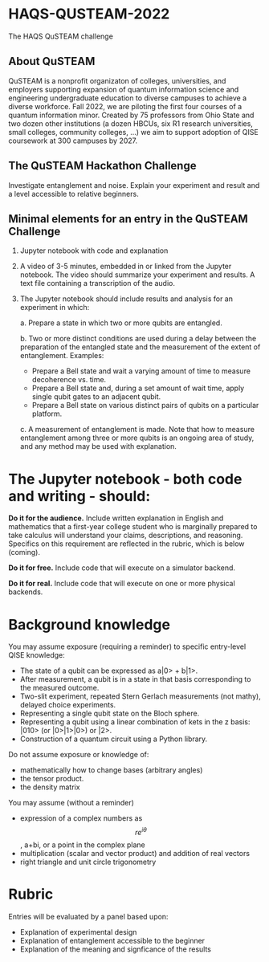 # HAQS-QUSTEAM-2022
The HAQS QuSTEAM challenge

## About QuSTEAM

QuSTEAM is a nonprofit organizaton of colleges, universities, and employers supporting expansion of quantum information science and engineering undergraduate education to diverse campuses to achieve a diverse workforce. Fall 2022, we are piloting the first four courses of a quantum information minor. Created by 75 professors from Ohio State and two dozen other institutions (a dozen HBCUs, six R1 research universities, small colleges, community colleges, ...) we aim to support adoption of QISE coursework at 300 campuses by 2027.

## The QuSTEAM Hackathon Challenge

Investigate entanglement and noise. Explain your experiment and result and a level accessible to relative beginners.

## Minimal elements for an entry in the QuSTEAM Challenge

1.  Jupyter notebook with code and explanation
       
2.  A video of 3-5 minutes, embedded in or linked from the Jupyter notebook. The video should summarize your experiment and results. A text file containing a transcription of the audio.
        
3. The Jupyter notebook should include results and analysis for an experiment in which:
        
   a. Prepare a state in which two or more qubits are entangled.
 
   b. Two or more distinct conditions are used during a delay between the preparation of the entangled state and the measurement of the extent of entanglement. Examples:
   
      * Prepare a Bell state and wait a varying amount of time to measure decoherence vs. time.
      * Prepare a Bell state and, during a set amount of wait time, apply single qubit gates to an adjacent qubit.
      * Prepare a Bell state on various distinct pairs of qubits on a particular platform. 
                  
   c. A measurement of entanglement is made. Note that how to measure entanglement among three or more qubits is an ongoing area of study, and any method may be used with explanation. 
        
# The Jupyter notebook - both code and writing - should:

**Do it for the audience.** Include written explanation in English and mathematics that a first-year college student who is marginally prepared to take calculus will understand your claims, descriptions, and reasoning. Specifics on this requirement are reflected in the rubric, which is below (coming).

**Do it for free.** Include code that will execute on a simulator backend.

**Do it for real.** Include code that will execute on one or more physical backends.

# Background knowledge

You may assume exposure (requiring a reminder) to specific entry-level QISE knowledge:

 * The state of a qubit can be expressed as a|0> + b|1>. 
 * After measurement, a qubit is in a state in that basis corresponding to the measured outcome.
 * Two-slit experiment, repeated Stern Gerlach measurements (not mathy), delayed choice experiments.
 * Representing a single qubit state on the Bloch sphere.
 * Representing a qubit using a linear combination of kets in the z basis: |010> (or |0>|1>|0>) or |2>. 
 * Construction of a quantum circuit using a Python library.

Do not assume exposure or knowledge of:

* mathematically how to change bases (arbitrary angles)
* the tensor product.
* the density matrix

You may assume (without a reminder)
 
 * expression of a complex numbers as $$re^{i\theta}$$, a+bi, or a point in the complex plane
 * multiplication (scalar and vector product) and addition of real vectors 
 * right triangle and unit circle trigonometry

# Rubric

Entries will be evaluated by a panel based upon:
 
  * Explanation of experimental design
  * Explanation of entanglement accessible to the beginner
  * Explanation of the meaning and signficance of the results 

